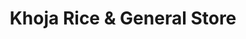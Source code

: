 ---
title: "Khoja Rice & General Store"
url: /karachi/khoja-rice-and-general-store/
shop: general
---